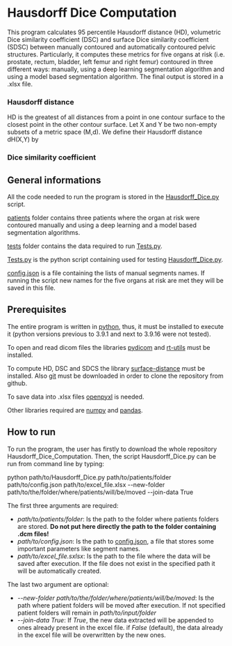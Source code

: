 # Hausdorff Dice Computation
This program calculates 95 percentile Hausdorff distance (HD), volumetric Dice similarity coefficient (DSC) and surface Dice similarity coefficient (SDSC) between manually contoured and automatically contoured pelvic structures.
Particularly, it computes these metrics for five organs at risk (i.e. prostate, rectum, bladder, left femur and right femur) contoured in three different ways: manually, using a deep learning segmentation algorithm and using a model based segmentation algorithm.
The final output is stored in a .xlsx file.

### Hausdorff distance
HD is the greatest of all distances from a point in one contour surface to the closest point in the other contour surface.
Let X and Y be two non-empty subsets of a metric space (M,d). We define their Hausdorff distance dH(X,Y) by

### Dice similarity coefficient

## General informations
All the code needed to run the program is stored in the [Hausdorff_Dice.py](https://github.com/MarcoSaguatti/Hausdorff_Dice_Computation/blob/master/Hausdorff_Dice.py) script.

[patients](https://github.com/MarcoSaguatti/Hausdorff_Dice_Computation/tree/master/patients) folder contains three patients where the organ at risk were contoured manually and using a deep learning and a model based segmentation algorithms.

[tests](https://github.com/MarcoSaguatti/Hausdorff_Dice_Computation/tree/master/tests) folder contains the data required to run [Tests.py](https://github.com/MarcoSaguatti/Hausdorff_Dice_Computation/blob/master/Tests.py).

[Tests.py](https://github.com/MarcoSaguatti/Hausdorff_Dice_Computation/blob/master/Tests.py) is the python script containing used for testing [Hausdorff_Dice.py](https://github.com/MarcoSaguatti/Hausdorff_Dice_Computation/blob/master/Hausdorff_Dice.py).

[config.json](https://github.com/MarcoSaguatti/Hausdorff_Dice_Computation/blob/master/config.json) is a file containing the lists of manual segments names. If running the script new names for the five organs at risk are met they will be saved in this file.

## Prerequisites
The entire program is written in [python](https://www.python.org/downloads/), thus, it must be installed to execute it (python versions previous to 3.9.1 and next to 3.9.16 were not tested).

To open and read dicom files the libraries [pydicom](https://pypi.org/project/pydicom/) and [rt-utils](https://pypi.org/project/rt-utils/) must be installed.

To compute HD, DSC and SDCS the library [surface-distance](https://github.com/deepmind/surface-distance) must be installed. Also [git](https://git-scm.com/downloads) must be downloaded in order to clone the repository from github.

To save data into .xlsx files [openpyxl](https://pypi.org/project/openpyxl/) is needed.

Other libraries required are [numpy](https://numpy.org/install/) and [pandas](https://pandas.pydata.org/docs/getting_started/install.html).

## How to run
To run the program, the user has firstly to download the whole repository Hausdorff_Dice_Computation.
Then, the script Hausdorff_Dice.py can be run from command line by typing:

python path/to/Hausdorff_Dice.py path/to/patients/folder path/to/config.json path/to/excel_file.xlsx --new-folder path/to/the/folder/where/patients/will/be/moved --join-data True

The first three arguments are required:
* *path/to/patients/folder*: Is the path to the folder where patients folders are stored. **Do not put here directly the path to the folder containing .dcm files!**
* *path/to/config.json*: Is the path to [config.json](https://github.com/MarcoSaguatti/Hausdorff_Dice_Computation/blob/master/config.json), a file that stores some important parameters like segment names.
* *path/to/excel_file.sxlsx*: Is the path to the file where the data will be saved after execution. If the file does not exist in the specified path it will be automatically created.

The last two argument are optional:
* *--new-folder path/to/the/folder/where/patients/will/be/moved*: Is the path where patient folders will be moved after execution. If not specified patient folders will remain in *path/to/input/folder*
* *--join-data True*: If *True*, the new data extracted will be appended to ones already present in the excel file. if *False* (default), the data already in the excel file will be overwritten by the new ones.
